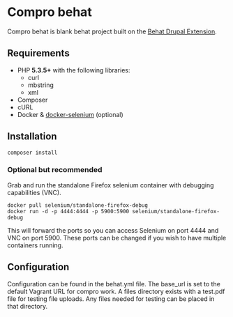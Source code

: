 
# Compro behat

Compro behat is blank behat project built on the [Behat Drupal Extension](https://github.com/jhedstrom/drupalextension).

## Requirements

- PHP **5.3.5+** with the following libraries:
  - curl
  - mbstring
  - xml
- Composer
- cURL
- Docker & [docker-selenium](https://github.com/SeleniumHQ/docker-selenium) (optional)

## Installation

```
composer install
```

### Optional but recommended
Grab and run the standalone Firefox selenium container with debugging capabilities (VNC).

```
docker pull selenium/standalone-firefox-debug
docker run -d -p 4444:4444 -p 5900:5900 selenium/standalone-firefox-debug
```

This will forward the ports so you can access Selenium on port 4444 and VNC on port 5900.
These ports can be changed if you wish to have multiple containers running.

## Configuration

Configuration can be found in the behat.yml file. The base_url is set to the default
Vagrant URL for compro work. A files directory exists with a test.pdf file for testing file uploads.
Any files needed for testing can be placed in that directory.

